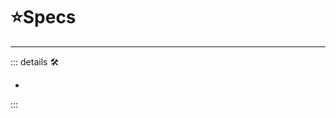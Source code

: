 # ⭐<labor>Specs</labor>

---

<!-- =================================================== -->
<!-- =================================================== -->
<!-- =================================================== -->
<!-- =================================================== -->
<!-- =================================================== -->
::: details 🛠

-

:::
